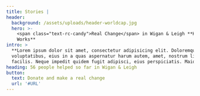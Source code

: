 ```yaml
---
title: Stories |
header:
  background: /assets/uploads/header-worldcap.jpg
  hero: >-
    <span class="text-rc-candy">Real Change</span> in Wigan & Leigh **How it
    Works**
intro: >
  **Lorem ipsum dolor sit amet, consectetur adipisicing elit. Doloremque laborum
  voluptatibus, eius in a quas aspernatur harum autem, amet, nostrum libero
  facilis. Neque impedit quidem fugit adipisci, eius perspiciatis. Maiores?**
heading: 56 people helped so far in Wigan & Leigh
button:
  text: Donate and make a real change
  url: '#URL'
---
```


